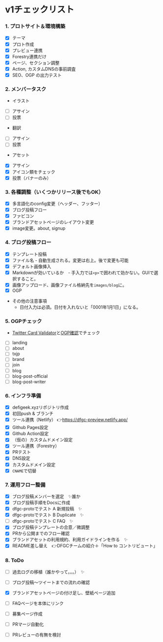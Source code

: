 #  v1チェックリスト


### 1. プロトサイト＆環境構築
- [x] テーマ
- [x] プロト作成
- [x] プレビュー連携
- [x] Forestry連携だけ
- [x] ページ、セクション調整
- [x] Action, カスタムDNSの事前調査
- [x] SEO、OGP の出力テスト

### 2. メンバータスク
- イラスト
- [ ] アサイン
- [ ] 投票
- 翻訳
- [ ] アサイン
- [ ] 投票
- アセット
- [x] アサイン
- [x] アイコン類をチェック
- [x] 投票（バナーのみ）

###  3. 各種調整（いくつかリリース後でもOK）
- [x] 多言語化のconfig変更（ヘッダー、フッター）
- [x] ブログ投稿フロー
- [x] ファビコン
- [x] ブランドアセットページのレイアウト変更
- [x] image変更。about, signup

###  4. ブログ投稿フロー
- [x] テンプレート投稿
- [x] ファイル名 - 自動生成される。変更は右上。後で変更も可能
- [x] デフォルト画像挿入
- [x] Markdownが効いているか　- 手入力では`<p>`で囲われて効かない。GUIで選択すること。
- [x] 画像アップロード、画像ファイル格納先を`images/blog`に。
- [x] OGP
- その他の注意事項
    - 日付入力は必須。日付を入れないと「0001年1月1日」になる。

###  5. OGPチェック
- [Twitter Card Validator](https://cards-dev.twitter.com/validator)と[OGP確認](https://rakko.tools/tools/9/)でチェック
- [ ] landing
- [ ] about
- [ ] txjp
- [ ] brand
- [ ] join
- [ ] blog
- [ ] blog-post-official
- [ ] blog-post-writer

### 6. インフラ準備
- [x] defigeek.xyzリポジトリ作成
- [x] 初回push & ブランチ
- [x] ツール連携（Netlify） 👉https://dfgc-preview.netlify.app/
- [x] Github Pages設定
- [x] Github Action設定
- [x] （仮の）カスタムドメイン設定
- [x] ツール連携（Forestry）
- [x] PRテスト
- [x] DNS設定
- [x] カスタムドメイン設定
- [x] `CNAME`で切替

### 7. 運用フロー整備
- [x] ブログ投稿メンバーを選定　✨誰か
- [x] ブログ投稿手順をDocsに作成
- [x] dfgc-protoでテスト A 新規投稿　✨
- [x] dfgc-protoでテスト B Duplicate　✨
- [ ] dfgc-protoでテスト C FAQ　✨
- [x] ブログ投稿テンプレートの合意／微調整
- [x] PRから公開までのフロー確認
- [x] ブランドアセットの利用規約、利用ガイドラインを作る　✨
- [x] README差し替え　👉DFGCチームの紹介＋「How to コントリビュート」

### 8. ToDo
- [ ] 過去ログの移植（誰かやって。。。）　✨
- [ ] ブログ投稿〜ツイートまでの流れの確認
- [x] ブランドアセットページの付け足し、壁紙ページ追加
- [ ] FAQページを本体にリンク
- [ ] 募集ページ作成
- [ ] PRマージ自動化
- [ ] PRレビューの有無を検討

